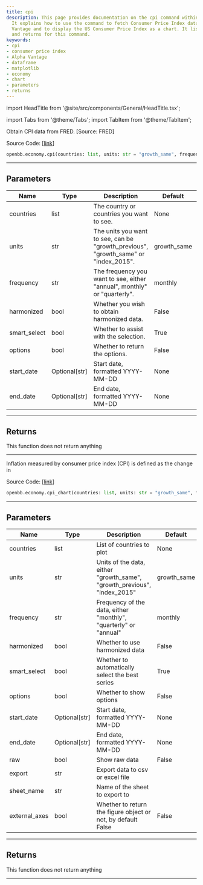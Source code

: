 ```yaml
---
title: cpi
description: This page provides documentation on the cpi command within the OpenBBTerminal.
  It explains how to use the command to fetch Consumer Price Index data from Alpha
  Vantage and to display the US Consumer Price Index as a chart. It lists all parameters
  and returns for this command.
keywords:
- cpi
- consumer price index
- Alpha Vantage
- dataframe
- matplotlib
- economy
- chart
- parameters
- returns
---
```


import HeadTitle from '@site/src/components/General/HeadTitle.tsx';

<HeadTitle title="economy.cpi - Reference | OpenBB SDK Docs" />

import Tabs from '@theme/Tabs';
import TabItem from '@theme/TabItem';

<Tabs>
<TabItem value="model" label="Model" default>

Obtain CPI data from FRED. [Source: FRED]

Source Code: [[link](https://github.com/OpenBB-finance/OpenBBTerminal/tree/main/openbb_terminal/economy/fred_model.py#L306)]

```python wordwrap
openbb.economy.cpi(countries: list, units: str = "growth_same", frequency: str = "monthly", harmonized: bool = False, smart_select: bool = True, options: bool = False, start_date: Optional[str] = None, end_date: Optional[str] = None)
```

---

## Parameters

| Name | Type | Description | Default | Optional |
| ---- | ---- | ----------- | ------- | -------- |
| countries | list | The country or countries you want to see. | None | False |
| units | str | The units you want to see, can be "growth_previous", "growth_same" or "index_2015". | growth_same | True |
| frequency | str | The frequency you want to see, either "annual", monthly" or "quarterly". | monthly | True |
| harmonized | bool | Whether you wish to obtain harmonized data. | False | True |
| smart_select | bool | Whether to assist with the selection. | True | True |
| options | bool | Whether to return the options. | False | True |
| start_date | Optional[str] | Start date, formatted YYYY-MM-DD | None | True |
| end_date | Optional[str] | End date, formatted YYYY-MM-DD | None | True |


---

## Returns

This function does not return anything

---



</TabItem>
<TabItem value="view" label="Chart">

Inflation measured by consumer price index (CPI) is defined as the change in

Source Code: [[link](https://github.com/OpenBB-finance/OpenBBTerminal/tree/main/openbb_terminal/economy/fred_view.py#L187)]

```python wordwrap
openbb.economy.cpi_chart(countries: list, units: str = "growth_same", frequency: str = "monthly", harmonized: bool = False, smart_select: bool = True, options: bool = False, start_date: Optional[str] = None, end_date: Optional[str] = None, raw: bool = False, export: str = "", sheet_name: str = "", external_axes: bool = False, limit: int = 10)
```

---

## Parameters

| Name | Type | Description | Default | Optional |
| ---- | ---- | ----------- | ------- | -------- |
| countries | list | List of countries to plot | None | False |
| units | str | Units of the data, either "growth_same", "growth_previous", "index_2015" | growth_same | True |
| frequency | str | Frequency of the data, either "monthly", "quarterly" or "annual" | monthly | True |
| harmonized | bool | Whether to use harmonized data | False | True |
| smart_select | bool | Whether to automatically select the best series | True | True |
| options | bool | Whether to show options | False | True |
| start_date | Optional[str] | Start date, formatted YYYY-MM-DD | None | True |
| end_date | Optional[str] | End date, formatted YYYY-MM-DD | None | True |
| raw | bool | Show raw data | False | True |
| export | str | Export data to csv or excel file |  | True |
| sheet_name | str | Name of the sheet to export to |  | True |
| external_axes | bool | Whether to return the figure object or not, by default False | False | True |


---

## Returns

This function does not return anything

---



</TabItem>
</Tabs>